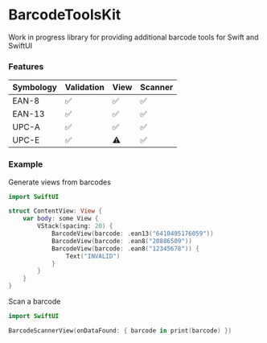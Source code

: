 # BarcodeToolsKit

Work in progress library for providing additional barcode tools for Swift and SwiftUI

### Features

| Symbology | Validation | View | Scanner |
|-----------|------------|------|---------|
| EAN-8     | ✅          | ✅    | ✅       |
| EAN-13    | ✅          | ✅    | ✅       |
| UPC-A    | ✅          | ✅    | ✅       |
| UPC-E    | ✅          | ⚠️    | ✅       |

### Example

Generate views from barcodes

```swift
import SwiftUI

struct ContentView: View {
    var body: some View {
        VStack(spacing: 20) {
            BarcodeView(barcode: .ean13("6410405176059"))
            BarcodeView(barcode: .ean8("20886509"))
            BarcodeView(barcode: .ean8("12345678")) {
                Text("INVALID")
            }
        }
    }
}
```

Scan a barcode

```swift
import SwiftUI

BarcodeScannerView(onDataFound: { barcode in print(barcode) })
```
